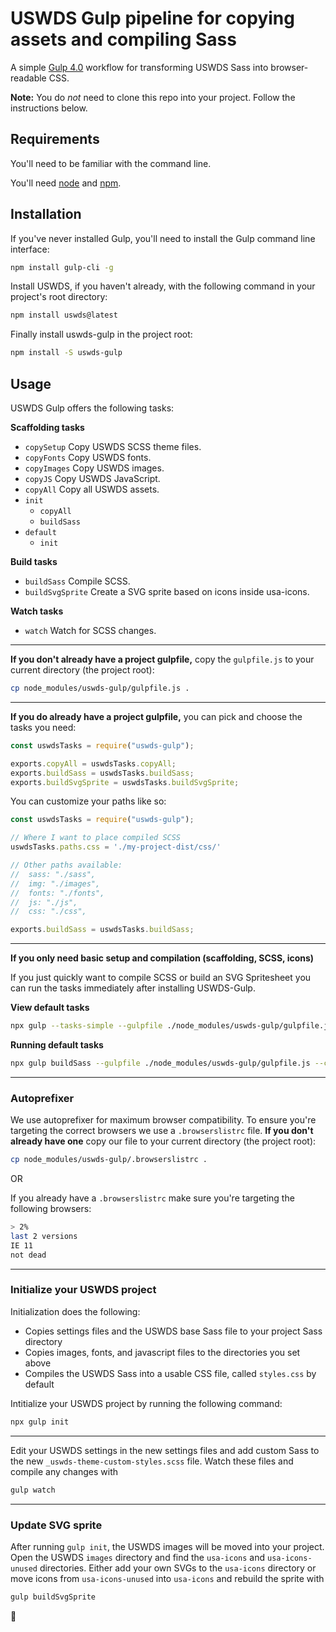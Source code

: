 # USWDS Gulp pipeline for copying assets and compiling Sass

A simple [Gulp 4.0](https://gulpjs.com/) workflow for transforming USWDS Sass into browser-readable CSS.

**Note:** You do _not_ need to clone this repo into your project. Follow the instructions below.

## Requirements

You'll need to be familiar with the command line.

You'll need [node](https://nodejs.org/en/download/) and [npm](https://www.npmjs.com/get-npm).

## Installation

If you've never installed Gulp, you'll need to install the Gulp command line interface:

```bash
npm install gulp-cli -g
```

Install USWDS, if you haven't already, with the following command in your project's root directory:

```bash
npm install uswds@latest
```

Finally install uswds-gulp in the project root:

```bash
npm install -S uswds-gulp
```

## Usage

USWDS Gulp offers the following tasks:

**Scaffolding tasks**
- `copySetup` Copy USWDS SCSS theme files.
- `copyFonts` Copy USWDS fonts.
- `copyImages` Copy USWDS images.
- `copyJS` Copy USWDS JavaScript.
- `copyAll` Copy all USWDS assets.
- `init`
  - `copyAll`
  - `buildSass`
- `default`
  - `init`

**Build tasks**
- `buildSass` Compile SCSS.
- `buildSvgSprite` Create a SVG sprite based on icons inside usa-icons.

**Watch tasks**
- `watch` Watch for SCSS changes.

---

**If you don't already have a project gulpfile,** copy the `gulpfile.js` to your current directory (the project root):

```bash
cp node_modules/uswds-gulp/gulpfile.js .
```

---

**If you do already have a project gulpfile,** you can pick and choose the tasks you need:

```js
const uswdsTasks = require("uswds-gulp");

exports.copyAll = uswdsTasks.copyAll;
exports.buildSass = uswdsTasks.buildSass;
exports.buildSvgSprite = uswdsTasks.buildSvgSprite;
```

You can customize your paths like so:

```js
const uswdsTasks = require("uswds-gulp");

// Where I want to place compiled SCSS
uswdsTasks.paths.css = './my-project-dist/css/'

// Other paths available:
//  sass: "./sass",
//  img: "./images",
//  fonts: "./fonts",
//  js: "./js",
//  css: "./css",

exports.buildSass = uswdsTasks.buildSass;
```

---

**If you only need basic setup and compilation (scaffolding, SCSS, icons)**

If you just quickly want to compile SCSS or build an SVG Spritesheet you can run the tasks immediately after installing USWDS-Gulp.

**View default tasks**

```bash
npx gulp --tasks-simple --gulpfile ./node_modules/uswds-gulp/gulpfile.js
```

**Running default tasks**

```bash
npx gulp buildSass --gulpfile ./node_modules/uswds-gulp/gulpfile.js --cwd .
```

---

### Autoprefixer
We use autoprefixer for maximum browser compatibility. To ensure you're targeting the correct browsers we use a `.browserslistrc` file. **If you don't already have one** copy our file to your current directory (the project root):

```bash
cp node_modules/uswds-gulp/.browserslistrc .
```

OR

If you already have a `.browserslistrc` make sure you're targeting the following browsers:

```bash
> 2%
last 2 versions
IE 11
not dead
```

---

### Initialize your USWDS project

Initialization does the following:

- Copies settings files and the USWDS base Sass file to your project Sass directory
- Copies images, fonts, and javascript files to the directories you set above
- Compiles the USWDS Sass into a usable CSS file, called `styles.css` by default

Intitialize your USWDS project by running the following command:

```bash
npx gulp init
```

---

Edit your USWDS settings in the new settings files and add custom Sass to the new `_uswds-theme-custom-styles.scss` file. Watch these files and compile any changes with

```bash
gulp watch
```

---

### Update SVG sprite

After running `gulp init`, the USWDS images will be moved into your project. Open the USWDS `images` directory and find the `usa-icons` and `usa-icons-unused` directories. Either add your own SVGs to the `usa-icons` directory or move icons from `usa-icons-unused` into `usa-icons` and rebuild the sprite with

```bash
gulp buildSvgSprite
```

:rocket:
